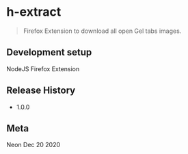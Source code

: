 # h-extract
> Firefox Extension to download all open Gel tabs images.

## Development setup

NodeJS
Firefox Extension

## Release History

* 1.0.0 

## Meta

Neon
Dec 20 2020
